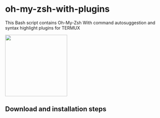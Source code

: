 # oh-my-zsh-with-plugins
This Bash script contains Oh-My-Zsh With command autosuggestion and syntax highlight plugins for TERMUX

<img src="https://user-images.githubusercontent.com/28594846/41188568-065ce48a-6bdd-11e8-992a-04ccb4d41490.jpeg" width="200" hight="220">

## Download and installation steps
